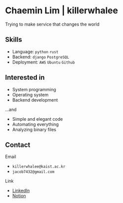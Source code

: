 # Chaemin Lim | killerwhalee
Trying to make service that changes the world

## Skills
- Language: `python` `rust`
- Backend: `django` `PostgreSQL`
- Deployment: `AWS` `Ubuntu` `Github`

## Interested in
- System programming
- Operating system
- Backend development

...and

- Simple and elegant code
- Automating everything
- Analyzing binary files

## Contact
Email
- `killerwhalee@kaist.ac.kr`
- `jacob7432@gmail.com`

Link
- [LinkedIn](https://www.linkedin.com/in/killerwhalee)
- [Notion](https://killerwhalee.notion.site/chaemin-lim)

<!---
KillerWhalee/KillerWhalee is a ✨ special ✨ repository because its `README.md` (this file) appears on your GitHub profile.
You can click the Preview link to take a look at your changes!
--->
